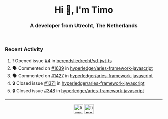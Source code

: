 <h1 align="center">Hi 👋, I'm Timo</h1>
<h3 align="center">A developer from Utrecht, The Netherlands</h3>
<br/>
<!-- https://github.com/rahuldkjain/github-profile-readme-generator --!>

<!--  <p align="left"><img src="https://github-readme-stats.vercel.app/api?username=timoglastra&show_icons=true&count_private=true&" alt="timoglastra" /></p> --!>

<!--
Github language stats
<p align="left"><img src="https://github-readme-stats.vercel.app/api/top-langs/?username=timoglastra&layout=compact" alt="timoglastra" /><p>
-->

<!-- Codestats language stats -->
<!-- <p align="left"><img src="https://codestats-readme.vercel.app/api/top-langs/?username=timoglastra&layout=compact&language_count=12" alt="timoglastra" /><p>    --!>
  
<h3>Recent Activity</h3>

<!--START_SECTION:activity-->
1. ❗ Opened issue [#4](https://github.com/berendsliedrecht/sd-jwt-ts/issues/4) in [berendsliedrecht/sd-jwt-ts](https://github.com/berendsliedrecht/sd-jwt-ts)
2. 🗣 Commented on [#1639](https://github.com/hyperledger/aries-framework-javascript/pull/1639#issuecomment-1822001168) in [hyperledger/aries-framework-javascript](https://github.com/hyperledger/aries-framework-javascript)
3. 🗣 Commented on [#1427](https://github.com/hyperledger/aries-framework-javascript/pull/1427#issuecomment-1821994161) in [hyperledger/aries-framework-javascript](https://github.com/hyperledger/aries-framework-javascript)
4. 🔒 Closed issue [#1371](https://github.com/hyperledger/aries-framework-javascript/issues/1371) in [hyperledger/aries-framework-javascript](https://github.com/hyperledger/aries-framework-javascript)
5. 🔒 Closed issue [#348](https://github.com/hyperledger/aries-framework-javascript/issues/348) in [hyperledger/aries-framework-javascript](https://github.com/hyperledger/aries-framework-javascript)
<!--END_SECTION:activity-->

---

<p align="center">
<a href="https://twitter.com/timoglastra" target="blank"><img align="center" src="https://cdn.jsdelivr.net/npm/simple-icons@3.0.1/icons/twitter.svg" alt="timoglastra" height="30" width="30" /></a>
<a href="https://linkedin.com/in/timoglastra" target="blank"><img align="center" src="https://cdn.jsdelivr.net/npm/simple-icons@3.0.1/icons/linkedin.svg" alt="timoglastra" height="30" width="30" /></a>
</p>



